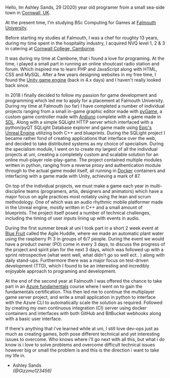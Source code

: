 Hello, Im Ashley Sands, <span id="age">29 (2020)</span> year old programer from a small sea-side town in [Cornwall, UK](https://www.google.co.uk/maps/place/Cornwall/@50.4419899,-5.5177942,9z/data=!3m1!4b1!4m5!3m4!1s0x486ab7f0bf270ec9:0x6e423c85d94b4571!8m2!3d50.2660471!4d-5.0527125').



At the present time, I'm studying BSc Computing for Games at [Falmouth University](https://www.falmouth.ac.uk/study/undergraduate/computing-for-games). 



Before starting my studies at Falmouth, I was a chef for roughty 13 years, during my time spent in the hospitality industry, I acquired NVQ level 1, 2 & 3 in catering at [Cornwall College, Camborne](https://www.cornwall.ac.uk/).



It was during my time at Cambone, that i found a love for programing. At the time, i played a small part in running an online shoutcast radio station and forum. Which inspired me to learn PHP and JavaScript along with HTML, CSS and MySQL. After a few years designing websites in my free time, I found the [Unity game engine](https://unity.com/) (back in 4.x days) and I haven't really looked back since.



In 2018 i finally decided to follow my passion for game development and programming which led me to apply for a placement at Falmouth University. During my time at Falmouth (so far) I have completed a number of individual projects ranging from a small in-game graphic editor made with [pyGame](https://www.pygame.org/news), a custom game controller made with [Ardiuno](https://www.arduino.cc/) complete with a game made in [SDL](https://www.libsdl.org/). Along with a simple SQLight HTTP server which interfaced with a python/pyQT SQLight Database explorer and game made using [Epic's Unreal Engine](https://www.unrealengine.com/) utilizing both C++ and blueprints. During the SQLight project I became rather fond of creating applications that interface over the web, and decided to take distributed systems as my choice of specialism. During the specialism module, I went on to create my largest of all the individual projects at uni, creating a completely custom and scalable solution for an online muli-player role-play-game. The project contained multiple modules written in python, ranging from a reverse proxy and authentication module through to the actual game model itself, all running in [Docker](https://www.docker.com/) containers and interfacing with a game made with Unity, achieving a mark of 87. 



On top of the individual projects, we must make a game each year in multi-discipline teams (programers, artis, designers and animators) which have a major focus on agile practices most notably using the lean and scrum methodology. One of which was an audio rhythmic mobile platformer made in the Unreal engine, mostly written in C++ and a small amount of blueprints. The project itself posed a number of technical challenges, including the timing of user inputs lining up with events in audio. 



During the first summer break at uni I took part in a short 2 week event at [Blue Fruit](https://www.bluefruit.co.uk/training/) called the Agile Huddle, where we made an automatic plant water using the raspberry Pi 3 in groups of 6/7 people. During the event we would have a product owner (PO) come in every 3 days, to discuss the progress of the project and spirit plan for the next 3 days, which was followed up with a sprint retrospective (what went well, what didn't go so well ect.. ) along with daily stand-ups. Furthermore there was a major focus on test-driven development (TTD), which I found to be an interesting and incredibly enjoyable approach to programing and development.



At the end of the second year at Falmouth I was offered the chance to take part in an [Azure fundamentals](https://docs.microsoft.com/en-us/learn/paths/azure-fundamentals/) course where I went on to gain the fundamentals certification. 
This then led me to continue the multiplayer game server project, and write a small application in python to interface with the Azure CLI to automatically scale the solution as required. Followed by creating my own continuous integration (CI) server using docker containers and interfaces with both GitHub and BitBucket webhooks along with a basic user interface.



If there's anything that i've learned while at uni, I still love dev-ops just as much as creating games, both pose different technical and yet interesting issues to overcome. 
Who knows where i'll go next with all this, but what i do know is i love to solve problems and overcome difficult technical issues however big or small the problem is and this is the direction i want to take my life in.





- Ashley Sands  
_(@Gizzmo123456)_ 
